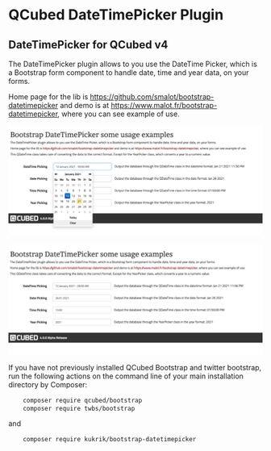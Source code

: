 # QCubed DateTimePicker Plugin


## DateTimePicker for QCubed v4

The DateTimePicker plugin allows to you use the DateTime Picker, which is a Bootstrap form component to handle date, time and year data, on your forms.

Home page for the lib is https://github.com/smalot/bootstrap-datetimepicker and demo is at
https://www.malot.fr/bootstrap-datetimepicker, where you can see example of use.

![Image of kukrik](screenshot/datetimepicker_screenshot_1.jpg?raw=true)

![Image of kukrik](screenshot/datetimepicker_screenshot_2.jpg?raw=true)

If you have not previously installed QCubed Bootstrap and twitter bootstrap, run the following actions on the command line of your main installation directory by Composer:
```
    composer require qcubed/bootstrap
    composer require twbs/bootstrap
```
and

```
    composer require kukrik/bootstrap-datetimepicker
```

